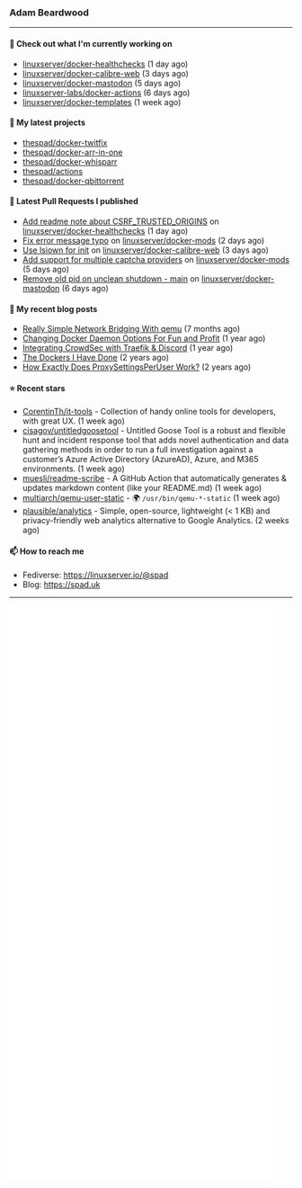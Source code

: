 ### Adam Beardwood
---
#### 👷 Check out what I'm currently working on

- [linuxserver/docker-healthchecks](https://github.com/linuxserver/docker-healthchecks) (1 day ago)
- [linuxserver/docker-calibre-web](https://github.com/linuxserver/docker-calibre-web) (3 days ago)
- [linuxserver/docker-mastodon](https://github.com/linuxserver/docker-mastodon) (5 days ago)
- [linuxserver-labs/docker-actions](https://github.com/linuxserver-labs/docker-actions) (6 days ago)
- [linuxserver/docker-templates](https://github.com/linuxserver/docker-templates) (1 week ago)

#### 🌱 My latest projects

- [thespad/docker-twitfix](https://github.com/thespad/docker-twitfix)
- [thespad/docker-arr-in-one](https://github.com/thespad/docker-arr-in-one)
- [thespad/docker-whisparr](https://github.com/thespad/docker-whisparr)
- [thespad/actions](https://github.com/thespad/actions)
- [thespad/docker-qbittorrent](https://github.com/thespad/docker-qbittorrent)

#### 🔨 Latest Pull Requests I published

- [Add readme note about CSRF_TRUSTED_ORIGINS](https://github.com/linuxserver/docker-healthchecks/pull/105) on [linuxserver/docker-healthchecks](https://github.com/linuxserver/docker-healthchecks) (1 day ago)
- [Fix error message typo](https://github.com/linuxserver/docker-mods/pull/614) on [linuxserver/docker-mods](https://github.com/linuxserver/docker-mods) (2 days ago)
- [Use lsiown for init](https://github.com/linuxserver/docker-calibre-web/pull/242) on [linuxserver/docker-calibre-web](https://github.com/linuxserver/docker-calibre-web) (3 days ago)
- [Add support for multiple captcha providers](https://github.com/linuxserver/docker-mods/pull/610) on [linuxserver/docker-mods](https://github.com/linuxserver/docker-mods) (5 days ago)
- [Remove old pid on unclean shutdown - main](https://github.com/linuxserver/docker-mastodon/pull/43) on [linuxserver/docker-mastodon](https://github.com/linuxserver/docker-mastodon) (6 days ago)

#### 📜 My recent blog posts

- [Really Simple Network Bridging With qemu](https://spad.uk/really-simple-network-bridging-with-qemu/) (7 months ago)
- [Changing Docker Daemon Options For Fun and Profit](https://spad.uk/changing-docker-daemon-options-for-fun-and-profit/) (1 year ago)
- [Integrating CrowdSec with Traefik &amp; Discord](https://spad.uk/integrating-crowdsec-with-traefik-discord/) (1 year ago)
- [The Dockers I Have Done](https://spad.uk/the-dockers-ive-done/) (2 years ago)
- [How Exactly Does ProxySettingsPerUser Work?](https://spad.uk/how-does-proxysettingsperuser-work/) (2 years ago)

#### ⭐ Recent stars

- [CorentinTh/it-tools](https://github.com/CorentinTh/it-tools) - Collection of handy online tools for developers, with great UX.  (1 week ago)
- [cisagov/untitledgoosetool](https://github.com/cisagov/untitledgoosetool) - Untitled Goose Tool is a robust and flexible hunt and incident response tool that adds novel authentication and data gathering methods in order to run a full investigation against a customer’s Azure Active Directory (AzureAD), Azure, and M365 environments. (1 week ago)
- [muesli/readme-scribe](https://github.com/muesli/readme-scribe) - A GitHub Action that automatically generates &amp; updates markdown content (like your README.md) (1 week ago)
- [multiarch/qemu-user-static](https://github.com/multiarch/qemu-user-static) - :earth_africa: `/usr/bin/qemu-*-static` (1 week ago)
- [plausible/analytics](https://github.com/plausible/analytics) - Simple, open-source, lightweight (&lt; 1 KB) and privacy-friendly web analytics alternative to Google Analytics. (2 weeks ago)

#### 📫 How to reach me
- Fediverse: https://linuxserver.io/@spad
- Blog: https://spad.uk
---
<img src="https://raw.githubusercontent.com/thespad/thespad/main/github-metrics.svg">
